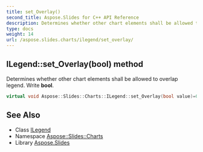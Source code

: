 ```yaml
---
title: set_Overlay()
second_title: Aspose.Slides for C++ API Reference
description: Determines whether other chart elements shall be allowed to overlap legend. Write bool.
type: docs
weight: 14
url: /aspose.slides.charts/ilegend/set_overlay/
---
```

## ILegend::set_Overlay(bool) method


Determines whether other chart elements shall be allowed to overlap legend. Write **bool**.

```cpp
virtual void Aspose::Slides::Charts::ILegend::set_Overlay(bool value)=0
```

## See Also

* Class [ILegend](../)
* Namespace [Aspose::Slides::Charts](../../)
* Library [Aspose.Slides](../../../)